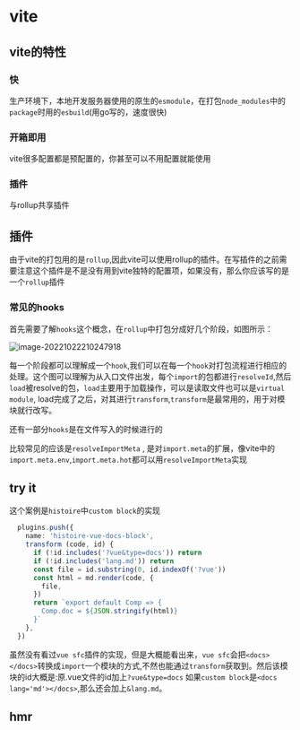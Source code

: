 # vite

## vite的特性

### 快

生产环境下，本地开发服务器使用的原生的`esmodule`，在打包`node_modules`中的`package`时用的`esbuild`(用go写的，速度很快)

### 开箱即用

vite很多配置都是预配置的，你甚至可以不用配置就能使用

### 插件

与rollup共享插件

## 插件

由于vite的打包用的是`rollup`,因此vite可以使用rollup的插件。在写插件的之前需要注意这个插件是不是没有用到vite独特的配置项，如果没有，那么你应该写的是一个`rollup`插件

### 常见的hooks

首先需要了解`hooks`这个概念，在`rollup`中打包分成好几个阶段，如图所示：

![image-20221022210247918](https://lzc-personal-resource.oss-cn-beijing.aliyuncs.com/image-20221022210247918.png)

每一个阶段都可以理解成一个`hook`,我们可以在每一个`hook`对打包流程进行相应的处理。这个图可以理解为从入口文件出发，每个`import`的包都进行`resolveId`,然后`load`被resolve的包，`load`主要用于加载操作，可以是读取文件也可以是`virtual module`, load完成了之后，对其进行`transform`,`transform`是最常用的，用于对模块就行改写。

还有一部分`hooks`是在文件写入的时候进行的

比较常见的应该是`resolveImportMeta` , 是对`import.meta`的扩展，像vite中的`import.meta.env`,`import.meta.hot`都可以用`resolveImportMeta`实现

## try it

这个案例是`histoire`中`custom block`的实现

```typescript
  plugins.push({
    name: 'histoire-vue-docs-block',
    transform (code, id) {
      if (!id.includes('?vue&type=docs')) return
      if (!id.includes('lang.md')) return
      const file = id.substring(0, id.indexOf('?vue'))
      const html = md.render(code, {
        file,
      })
      return `export default Comp => {
        Comp.doc = ${JSON.stringify(html)}
      }`
    },
  })
```

虽然没有看过`vue sfc`插件的实现，但是大概能看出来，`vue sfc`会把`<docs></docs>`转换成`import`一个模块的方式,不然也能通过`transform`获取到。然后该模块的id大概是:原.vue文件的id加上`?vue&type=docs` 如果`custom block`是`<docs lang='md'></docs>`,那么还会加上`&lang.md`。

## hmr

